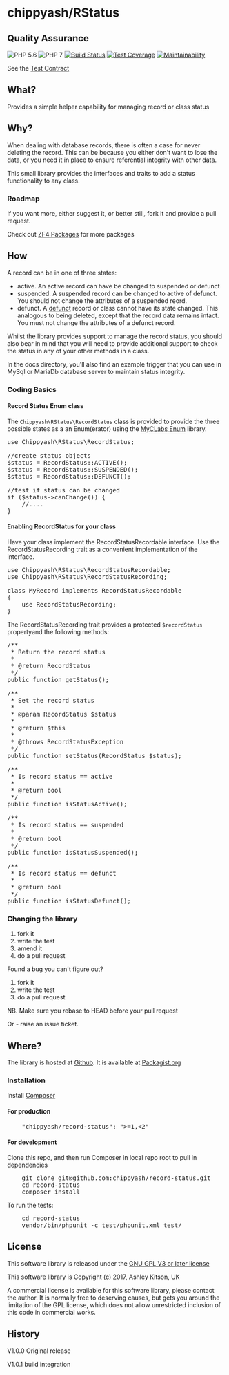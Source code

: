 # chippyash/RStatus

## Quality Assurance

![PHP 5.6](https://img.shields.io/badge/PHP-5.6-blue.svg)
![PHP 7](https://img.shields.io/badge/PHP-7-blue.svg)
[![Build Status](https://travis-ci.org/chippyash/record-status.svg)](https://travis-ci.org/chippyash/record-status)
[![Test Coverage](https://api.codeclimate.com/v1/badges/aa01ddd5d0f3ccd0e137/test_coverage)](https://codeclimate.com/github/chippyash/record-status/test_coverage)
[![Maintainability](https://api.codeclimate.com/v1/badges/aa01ddd5d0f3ccd0e137/maintainability)](https://codeclimate.com/github/chippyash/record-status/maintainability)

See the [Test Contract](https://github.com/chippyash/record-status/blob/master/docs/Test-Contract.md)

## What?

Provides a simple helper capability for managing record or class status

## Why?

When dealing with database records, there is often a case for never deleting the record.
This can be because you either don't want to lose the data, or you need it in place
to ensure referential integrity with other data.

This small library provides the interfaces and traits to add a status functionality
to any class.
   
### Roadmap
   
If you want more, either suggest it, or better still, fork it and provide a pull request.

Check out [ZF4 Packages](http://zf4.biz/packages?utm_source=github&utm_medium=web&utm_campaign=blinks&utm_content=record-status) for more packages

## How

A record can be in one of three states:

- active. An active record can have be changed to suspended or defunct 
- suspended. A suspended record can be changed to active of defunct.  You should not 
change the attributes of a suspended reord.
- defunct. A [defunct](https://www.google.co.uk/search?q=dictionary+defunct&oq=dictionary+defunct&aqs=chrome..69i57j0.6782j1j7&sourceid=chrome&ie=UTF-8)
record or class cannot have its state changed.  This analogous to being deleted, except that the record
data remains intact. You must not change the attributes of a defunct record.

Whilst the library provides support to manage the record status, you should also bear
in mind that you will need to provide additional support to check the status in any
of your other methods in a class.

In the docs directory, you'll also find an example trigger that you can use in MySql 
or MariaDb database server to maintain status integrity.

### Coding Basics

#### Record Status Enum class

The `Chippyash\RStatus\RecordStatus` class is provided to provide the three possible
states as a an Enum(erator) using the [MyCLabs Enum](https://github.com/myclabs/php-enum) 
library.

<pre>
use Chippyash\RStatus\RecordStatus;

//create status objects
$status = RecordStatus::ACTIVE();
$status = RecordStatus::SUSPENDED();
$status = RecordStatus::DEFUNCT();

//test if status can be changed
if ($status->canChange()) {
	//....
}
</pre>

#### Enabling RecordStatus for your class

Have your class implement the RecordStatusRecordable interface.  Use the 
RecordStatusRecording trait as a convenient implementation of the interface.

<pre>
use Chippyash\RStatus\RecordStatusRecordable;
use Chippyash\RStatus\RecordStatusRecording;

class MyRecord implements RecordStatusRecordable
{
	use RecordStatusRecording;
}
</pre>

The RecordStatusRecording trait provides a protected `$recordStatus` propertyand the
following methods:

<pre>
/**
 * Return the record status
 *
 * @return RecordStatus
 */
public function getStatus();

/**
 * Set the record status
 *
 * @param RecordStatus $status
 *
 * @return $this
 *
 * @throws RecordStatusException
 */
public function setStatus(RecordStatus $status);

/**
 * Is record status == active
 *
 * @return bool
 */
public function isStatusActive();

/**
 * Is record status == suspended
 *
 * @return bool
 */
public function isStatusSuspended();

/**
 * Is record status == defunct
 *
 * @return bool
 */
public function isStatusDefunct();
</pre>

### Changing the library

1.  fork it
2.  write the test
3.  amend it
4.  do a pull request

Found a bug you can't figure out?

1.  fork it
2.  write the test
3.  do a pull request

NB. Make sure you rebase to HEAD before your pull request

Or - raise an issue ticket.

## Where?

The library is hosted at [Github](https://github.com/chippyash/record-status). It is
available at [Packagist.org](https://packagist.org/packages/chippyash/record-status)

### Installation

Install [Composer](https://getcomposer.org/)

#### For production

<pre>
    "chippyash/record-status": ">=1,<2"
</pre>

#### For development

Clone this repo, and then run Composer in local repo root to pull in dependencies

<pre>
    git clone git@github.com:chippyash/record-status.git
    cd record-status
    composer install
</pre>

To run the tests:

<pre>
    cd record-status
    vendor/bin/phpunit -c test/phpunit.xml test/
</pre>

## License

This software library is released under the [GNU GPL V3 or later license](http://www.gnu.org/copyleft/gpl.html)

This software library is Copyright (c) 2017, Ashley Kitson, UK

A commercial license is available for this software library, please contact the author. 
It is normally free to deserving causes, but gets you around the limitation of the GPL
license, which does not allow unrestricted inclusion of this code in commercial works.

## History

V1.0.0 Original release

V1.0.1 build integration
